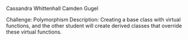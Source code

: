 Cassandra Whittenhall
Camden Gugel

Challenge: Polymorphism
Description: Creating a base class with virtual functions, and the other student will
create derived classes that override these virtual functions.
